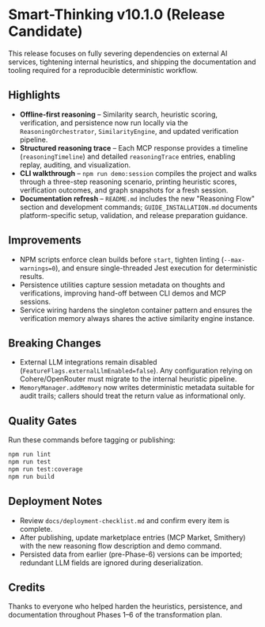 # Smart-Thinking v10.1.0 (Release Candidate)

This release focuses on fully severing dependencies on external AI services, tightening internal heuristics, and shipping the documentation and tooling required for a reproducible deterministic workflow.

## Highlights
- **Offline-first reasoning** – Similarity search, heuristic scoring, verification, and persistence now run locally via the `ReasoningOrchestrator`, `SimilarityEngine`, and updated verification pipeline.
- **Structured reasoning trace** – Each MCP response provides a timeline (`reasoningTimeline`) and detailed `reasoningTrace` entries, enabling replay, auditing, and visualization.
- **CLI walkthrough** – `npm run demo:session` compiles the project and walks through a three-step reasoning scenario, printing heuristic scores, verification outcomes, and graph snapshots for a fresh session.
- **Documentation refresh** – `README.md` includes the new "Reasoning Flow" section and development commands; `GUIDE_INSTALLATION.md` documents platform-specific setup, validation, and release preparation guidance.

## Improvements
- NPM scripts enforce clean builds before `start`, tighten linting (`--max-warnings=0`), and ensure single-threaded Jest execution for deterministic results.
- Persistence utilities capture session metadata on thoughts and verifications, improving hand-off between CLI demos and MCP sessions.
- Service wiring hardens the singleton container pattern and ensures the verification memory always shares the active similarity engine instance.

## Breaking Changes
- External LLM integrations remain disabled (`FeatureFlags.externalLlmEnabled=false`). Any configuration relying on Cohere/OpenRouter must migrate to the internal heuristic pipeline.
- `MemoryManager.addMemory` now writes deterministic metadata suitable for audit trails; callers should treat the return value as informational only.

## Quality Gates
Run these commands before tagging or publishing:
```bash
npm run lint
npm run test
npm run test:coverage
npm run build
```

## Deployment Notes
- Review `docs/deployment-checklist.md` and confirm every item is complete.
- After publishing, update marketplace entries (MCP Market, Smithery) with the new reasoning flow description and demo command.
- Persisted data from earlier (pre-Phase-6) versions can be imported; redundant LLM fields are ignored during deserialization.

## Credits
Thanks to everyone who helped harden the heuristics, persistence, and documentation throughout Phases 1–6 of the transformation plan.
